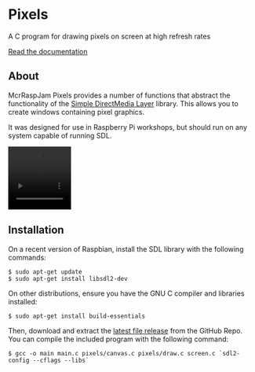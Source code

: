# Pixels
A C program for drawing pixels on screen at high refresh rates

[Read the documentation](https://mcrraspjam.github.io/Pixels/)

## About

McrRaspJam Pixels provides a number of functions that abstract the functionality of the [Simple DirectMedia Layer](https://www.libsdl.org/) library. This allows you to create windows containing pixel graphics.

It was designed for use in Raspberry Pi workshops, but should run on any system capable of running SDL.

<video width="128" height="128" autoplay loop>
        <source src="docs/img/testpattern.mp4" type="video/mp4">
</video>

## Installation

On a recent version of Raspbian, install the SDL library with the following commands:

```
$ sudo apt-get update
$ sudo apt-get install libsdl2-dev
```

On other distributions, ensure you have the GNU C compiler and libraries installed:

```
$ sudo apt-get install build-essentials
```

Then, download and extract the [latest file release](https://github.com/McrRaspJam/Pixels/releases/latest) from the GitHub Repo. You can compile the included program with the following command:

```
$ gcc -o main main.c pixels/canvas.c pixels/draw.c screen.c `sdl2-config --cflags --libs`
```
